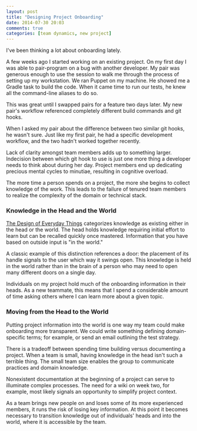 ```yaml
---
layout: post
title: "Designing Project Onboarding"
date: 2014-07-30 20:03
comments: true
categories: [team dynamics, new project]
---
```

I've been thinking a lot about onboarding lately.

A few weeks ago I started working on an existing project. On my first day I was able to pair-program on a bug with another developer. My pair was generous enough to use the session to walk me through the process of setting up my workstation. We ran Puppet on my machine. He showed me a Gradle task to build the code. When it came time to run our tests, he knew all the command-line aliases to do so.

This was great until I swapped pairs for a feature two days later. My new pair's workflow referenced completely different build commands and git hooks.

When I asked my pair about the difference between two similar git hooks, he wasn't sure. Just like my first pair, he had a specific development workflow, and the two hadn't worked together recently.

Lack of clarity amongst team members adds up to something larger.  Indecision between which git hook to use is just one more thing a developer needs to think about during her day. Project members end up dedicating precious mental cycles to minutiae, resulting in cognitive overload.

The more time a person spends on a project, the more she begins to collect knowledge of the work. This leads to the failure of tenured team members to realize the complexity of the domain or technical stack.  

<h3>Knowledge in the Head and the World</h3>

[The Design of Everyday Things](http://www.amazon.com/Design-Everyday-Things-Donald-Norman/dp/0465067107) categorizes knowledge as existing either in the head or the world. The head holds knowledge requiring initial effort to learn but can be recalled quickly once mastered. Information that you have based on outside input is "in the world."

A classic example of this distinction references a door: the placement of its handle signals to the user which way it swings open. This knowledge is held in the world rather than in the brain of a person who may need to open many different doors on a single day.

Individuals on my project hold much of the onboarding information in their heads. As a new teammate, this means that I spend a considerable amount of time asking others where I can learn more about a given topic.

<h3>Moving from the Head to the World</h3>

Putting project information into the world is one way my team could make onboarding more transparent. We could write something defining domain-specific terms; for example, or send an email outlining the test strategy.

There is a tradeoff between spending time building versus documenting a project. When a team is small, having knowledge in the head isn't such a terrible thing. The small team size enables the group to communicate practices and domain knowledge. 

Nonexistent documentation at the beginning of a project can serve to illuminate complex processes. The need for a wiki on week two, for example, most likely signals an opportunity to simplify project context.

As a team brings new people on and loses some of its more experienced members, it runs the risk of losing key information. At this point it becomes necessary to transition knowledge out of individuals' heads and into the world, where it is accessible by the team.
